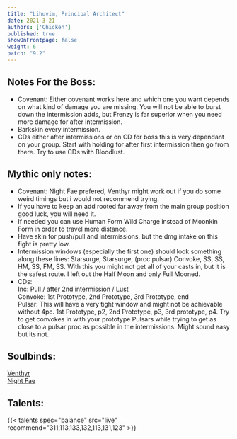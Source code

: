```yaml
---
title: "Lihuvim, Principal Architect"
date: 2021-3-21
authors: ['Chicken']
published: true
showOnFrontpage: false
weight: 6
patch: "9.2"
---
```



## Notes For the Boss:
- Covenant: Either covenant works here and which one you want depends on what kind of damage you are missing. You will not be able to burst down the intermission adds, but Frenzy is far superior when you need more damage for after intermission.
- Barkskin every intermission.
- CDs either after intermissions or on CD for boss this is very dependant on your group. Start with holding for after first intermission then go from there. Try to use CDs with Bloodlust.

## Mythic only notes:
- Covenant: Night Fae prefered, Venthyr might work out if you do some weird timings but i would not recommend trying. 
- If you have to keep an add rooted far away from the main group position good luck, you will need it.
- If needed you can use Human Form Wild Charge instead of Moonkin Form in order to travel more distance.
- Have skin for push/pull and intermissions, but the dmg intake on this fight is pretty low.
- Intermission windows (especially the first one) should look something along these lines: Starsurge, Starsurge, (proc pulsar) Convoke, SS, SS, HM, SS, FM, SS. With this you might not get all of your casts in, but it is the safest route. I left out the Half Moon and only Full Mooned. 
- CDs:
<br> Inc: Pull / after 2nd intermission / Lust
<br> Convoke: 1st Prototype, 2nd Prototype, 3rd Prototype, end
<br> Pulsar: This will have a very tight window and might not be achievable without 4pc. 1st Prototype, p2, 2nd Prototype, p3, 3rd prototype, p4. Try to get convokes in with your prototype Pulsars while trying to get as close to a pulsar proc as possible in the intermissions. Might sound easy but its not.


## Soulbinds:
[Venthyr](https://www.wowhead.com/soulbind-calc/venthyr/theotar-the-mad-duke/druid/AwC-5b4CBTXKChUyQQoTBTWHChUy5AolMuIKIhUySQo1dgAK)
<br>[Night Fae](https://www.wowhead.com/soulbind-calc/night-fae/niya/druid/AwCW6r4DBTXKChUyQQolNSAKEwU1xgoVMuQKJTLiCiIVMkkKNTIxCg)


## Talents:

{{< talents spec="balance" src="live" recommend="311,113,133,132,113,131,123" >}}

